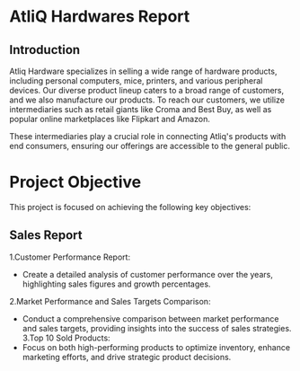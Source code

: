 # AtliQ Hardwares Report

## Introduction
Atliq Hardware specializes in selling a wide range of hardware products, including personal computers, mice, printers, and various peripheral devices. Our diverse product lineup caters to a broad range of customers, and we also manufacture our products. To reach our customers, we utilize intermediaries such as retail giants like Croma and Best Buy, as well as popular online marketplaces like Flipkart and Amazon.

These intermediaries play a crucial role in connecting Atliq's products with end consumers, ensuring our offerings are accessible to the general public.

# Project Objective
This project is focused on achieving the following key objectives:

## Sales Report
1.Customer Performance Report:
   - Create a detailed analysis of customer performance over the years, highlighting sales figures and growth percentages.
 
2.Market Performance and Sales Targets Comparison:
  - Conduct a comprehensive comparison between market performance and sales targets, providing insights into the success of sales strategies.
3.Top 10 Sold Products:
  - Focus on both high-performing products to optimize inventory, enhance marketing efforts, and drive strategic product decisions.
